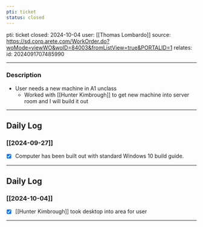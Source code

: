 ```yaml
---
pti: ticket
status: closed
---
```

pti: ticket 
closed: 2024-10-04
user: [[Thomas Lombardo]]
source: https://sd.corp.arete.com/WorkOrder.do?woMode=viewWO&woID=84003&fromListView=true&PORTALID=1
relates: 
id: 2024091707485990

---
### Description
- User needs a new machine in A1 unclass
	- Worked with [[Hunter Kimbrough]] to get new machine into server room and I will build it out
---
## Daily Log
### [[2024-09-27]]
- [x] Computer has been built out with standard Windows 10 build guide.
---
## Daily Log
### [[2024-10-04]]
- [x] [[Hunter Kimbrough]] took desktop into area for user
---



